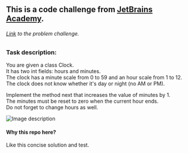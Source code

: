## This is a code challenge from [JetBrains Academy](https://hyperskill.org/).

###### [Link](https://hyperskill.org/learn/daily/2989) to the problem challenge.

### Task description:<br />
You are given a class Clock.<br />
It has two int fields: hours and minutes.<br />
The clock has a minute scale from 0 to 59 and an hour scale from 1 to 12.<br />
The clock does not know whether it's day or night (no AM or PM).<br />

Implement the method next that increases the value of minutes by 1.<br />
The minutes must be reset to zero when the current hour ends.<br />
Do not forget to change hours as well.<br />

![Image description](https://ucarecdn.com/f62bb626-cc70-4dbd-a7f2-145418cc74c7/)

#### Why this repo here?
Like this concise solution and test.
